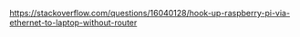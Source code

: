 https://stackoverflow.com/questions/16040128/hook-up-raspberry-pi-via-ethernet-to-laptop-without-router
